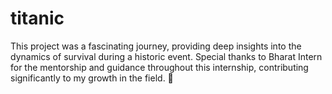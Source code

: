 # titanic
This project was a fascinating journey, providing deep insights into the dynamics of survival during a historic event. Special thanks to Bharat Intern for the mentorship and guidance throughout this internship, contributing significantly to my growth in the field. 🙌
